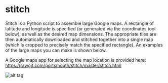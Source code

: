 
# stitch

Stitch is a Python script to assemble large Google maps. A rectangle of latitude and longitude is specified (or generated via the 
coordinates tool below), as well as the desired map dimensions.
The appropriate tiles are then automatically downloaded and stitched together into a single map (which is cropped
to precisely match the specified rectangle).  An examples of the large maps you can make is shown below.

A Google maps app for selecting the map location is provided here: https://rawgit.com/portsmouth/stitch/master/stitch.html

![alt tag](https://raw.githubusercontent.com/portsmouth/stitch/master/images/wellington.jpg)
